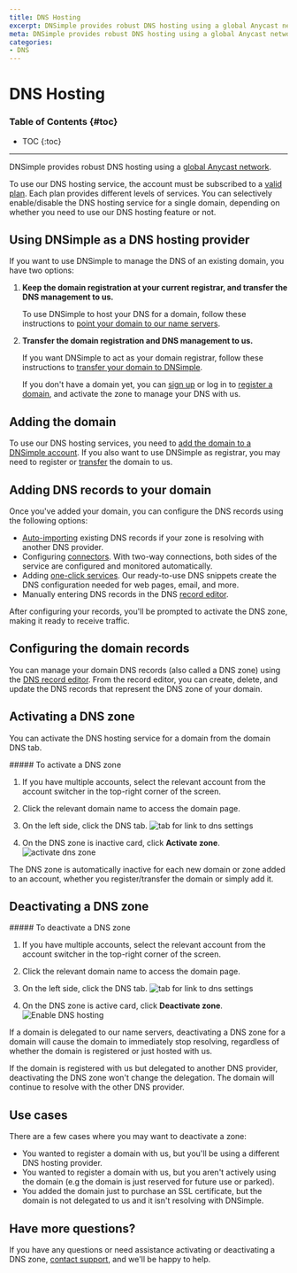 ```yaml
---
title: DNS Hosting
excerpt: DNSimple provides robust DNS hosting using a global Anycast network.
meta: DNSimple provides robust DNS hosting using a global Anycast network. Experience reliable DNS hosting for fast, secure domain resolution and exceptional uptime.
categories:
- DNS
---
```


# DNS Hosting

### Table of Contents {#toc}

* TOC
{:toc}

---

DNSimple provides robust DNS hosting using a [global Anycast network](/articles/anycast/).

To use our DNS hosting service, the account must be subscribed to a [valid plan](https://dnsimple.com/pricing). Each plan provides different levels of services. You can selectively enable/disable the DNS hosting service for a single domain, depending on whether you need to use our DNS hosting feature or not.

## Using DNSimple as a DNS hosting provider

If you want to use DNSimple to manage the DNS of an existing domain, you have two options:

1.  **Keep the domain registration at your current registrar, and transfer the DNS management to us.**

    To use DNSimple to host your DNS for a domain, follow these instructions to [point your domain to our name servers](/articles/delegating-dnsimple-hosted).

1.  **Transfer the domain registration and DNS management to us.**

    If you want DNSimple to act as your domain registrar, follow these instructions to [transfer your domain to DNSimple](/articles/transferring-domain/).

    If you don't have a domain yet, you can [sign up](https://dnsimple.com/pricing) or log in to [register a domain](https://dnsimple.com/tlds), and activate the zone       to manage your DNS with us.

## Adding the domain

To use our DNS hosting services, you need to [add the domain to a DNSimple account](/articles/adding-domain/). If you also want to use DNSimple as registrar, you may need to register or [transfer](/articles/transferring-domain/) the domain to us.

## Adding DNS records to your domain

Once you've added your domain, you can configure the DNS records using the following options:

- [Auto-importing](https://support.dnsimple.com/articles/auto-import-dns/) existing DNS records if your zone is resolving with another DNS provider.
- Configuring [connectors](https://support.dnsimple.com/categories/connectors/). With two-way connections, both sides of the service are configured and monitored automatically.
- Adding [one-click services](https://support.dnsimple.com/categories/services/). Our ready-to-use DNS snippets create the DNS configuration needed for web pages, email, and more.
- Manually entering DNS records in the DNS [record editor](https://support.dnsimple.com/articles/record-editor/).

After configuring your records, you'll be prompted to activate the DNS zone, making it ready to receive traffic.

## Configuring the domain records

You can manage your domain DNS records (also called a DNS zone) using the [DNS record editor](/articles/record-editor/). From the record editor, you can create, delete, and update the DNS records that represent the DNS zone of your domain.

## Activating a DNS zone

You can activate the DNS hosting service for a domain from the domain DNS tab.

<div class="section-steps" markdown="1">
##### To activate a DNS zone

1. If you have multiple accounts, select the relevant account from the account switcher in the top-right corner of the screen.
1. Click the relevant domain name to access the domain page.
1. On the left side, click the <label>DNS</label> tab.
    ![tab for link to dns settings](/files/dns-tab.png)

1. On the <label>DNS zone is inactive</label> card, click **Activate zone**.
    ![activate dns zone](/files/inactive-zone.png)

</div>

The DNS zone is automatically inactive for each new domain or zone added to an account, whether you register/transfer the domain or simply add it.

## Deactivating a DNS zone

<div class="section-steps" markdown="1">
##### To deactivate a DNS zone

1. If you have multiple accounts, select the relevant account from the account switcher in the top-right corner of the screen.
1. Click the relevant domain name to access the domain page.
1. On the left side, click the <label>DNS</label> tab.
  ![tab for link to dns settings](/files/dns-tab.png)

1. On the <label>DNS zone is active</label> card, click **Deactivate zone**.
  ![Enable DNS hosting](/files/domain-dns-hosting-enable.png)

</div>

If a domain is delegated to our name servers, deactivating a DNS zone for a domain will cause the domain to immediately stop resolving, regardless of whether the domain is registered or just hosted with us.

If the domain is registered with us but delegated to another DNS provider, deactivating the DNS zone won't change the delegation. The domain will continue to resolve with the other DNS provider.

## Use cases

There are a few cases where you may want to deactivate a zone:

- You wanted to register a domain with us, but you'll be using a different DNS hosting provider.
- You wanted to register a domain with us, but you aren't actively using the domain (e.g the domain is just reserved for future use or parked).
- You added the domain just to purchase an SSL certificate, but the domain is not delegated to us and it isn't resolving with DNSimple.

## Have more questions?

If you have any questions or need assistance activating or deactivating a DNS zone, [contact support](https://dnsimple.com/feedback), and we'll be happy to help.

